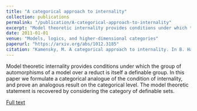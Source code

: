 ```yaml
---
title: "A categorical approach to internality"
collection: publications
permalink: "/publication/A-categorical-approach-to-internality"
excerpt: "Model theoretic internality provides conditions under which the group of automorphisms of a model over a reduct is itself a definable group. In this paper we formulate a categorical analogue of the condition of internality, and prove an analogous result on the categorical level. The model theoretic statement is recovered by considering the category of definable sets."
date: 2011-01-01
venue: "Models, logics, and higher-dimensional categories"
paperurl: "https://arxiv.org/abs/1012.3185"
citation: "Kamensky, M. A categorical approach to internality. In B. Hart, T. G. Kucera, A. Pillay, P. J. Scott, &amp; R. A. G. Seely (Eds.), <i>Models, logics, and higher-dimensional categories</i> (Vol. 53, pp. 139–156). American Mathematical Society. https://arxiv.org/abs/1012.3185"
---
```

Model theoretic internality provides conditions under which the group of automorphisms of a model over a reduct is itself a definable group. In this paper we formulate a categorical analogue of the condition of internality, and prove an analogous result on the categorical level. The model theoretic statement is recovered by considering the category of definable sets.

[Full text](https://arxiv.org/abs/1012.3185)


